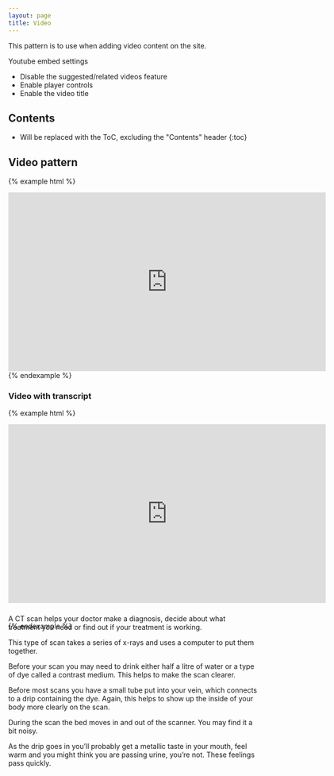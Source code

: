 ```yaml
---
layout: page
title: Video
---
```


This pattern is to use when adding video content on the site.

Youtube embed settings

* Disable the suggested/related videos feature
* Enable player controls
* Enable the video title

## Contents

* Will be replaced with the ToC, excluding the "Contents" header
{:toc}

## Video pattern


{% example html %}

<div class="cr-video">
  <div class="cr-video__holder">
  <iframe width="640" height="360"
    src="https://www.youtube-nocookie.com/embed/tS4a6I4-Yjo?rel=0"
    frameborder="0"
    allowfullscreen></iframe>
    </div>
</div>
{% endexample %}



### Video with transcript

{% example html %}

<div class="cr-video">
  <div class="cr-video__holder">
    <iframe width="640" height="360" src="https://www.youtube-nocookie.com/embed/tS4a6I4-Yjo?rel=0" frameborder="0" allowfullscreen></iframe>
  </div>
  <div class="cr-video-transcript">
    <div class="cr-video-transcript__heading" id="heading-14182">
      <h3 class="cr-video-transcript__title">
        <a role="button" data-toggle="collapse" href="#collapse-14182" aria-expanded="true" aria-controls="collapse-14182" class="collapse-toggle collapsed">
        <span class="cr-video-transcript__text"></span>
        </a>
      </h3>
    </div>
    <div id="collapse-14182" class="cr-video-transcript__body--outer collapse" role="tabpanel" aria-labelledby="heading-14182" aria-expanded="false" style="height: 15px;">
      <div class="cr-video-transcript__body--inner">
        <p>A CT scan helps your doctor make a diagnosis, decide about what treatment you need or find out if your treatment is working.</p>
        <p>This type of scan takes a series of x-rays and uses a computer to put them together.</p>
        <p>Before your scan you may need to drink either half a litre of water or a type of dye called a contrast medium. This helps to make the scan clearer.</p>
        <p>Before most scans you have a small tube put into your vein, which connects to a drip containing the dye. Again, this helps to show up the inside of your body more clearly on the scan.</p>
        <p>During the scan the bed moves in and out of the scanner. You may find it a bit noisy.</p>
        <p>As the drip goes in you’ll probably get a metallic taste in your mouth, feel warm and you might think you are passing urine, you’re not. These feelings pass quickly.</p>
      </div>
    </div>
  </div>
</div>
{% endexample %}
